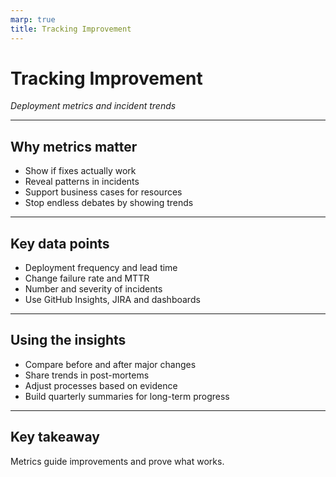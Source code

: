 ```yaml
---
marp: true
title: Tracking Improvement
---
```


# Tracking Improvement
*Deployment metrics and incident trends*

---

## Why metrics matter
- Show if fixes actually work
- Reveal patterns in incidents
- Support business cases for resources
- Stop endless debates by showing trends

---

## Key data points
- Deployment frequency and lead time
- Change failure rate and MTTR
- Number and severity of incidents
- Use GitHub Insights, JIRA and dashboards

---

## Using the insights
- Compare before and after major changes
- Share trends in post-mortems
- Adjust processes based on evidence
- Build quarterly summaries for long-term progress

---

## Key takeaway
Metrics guide improvements and prove what works.
